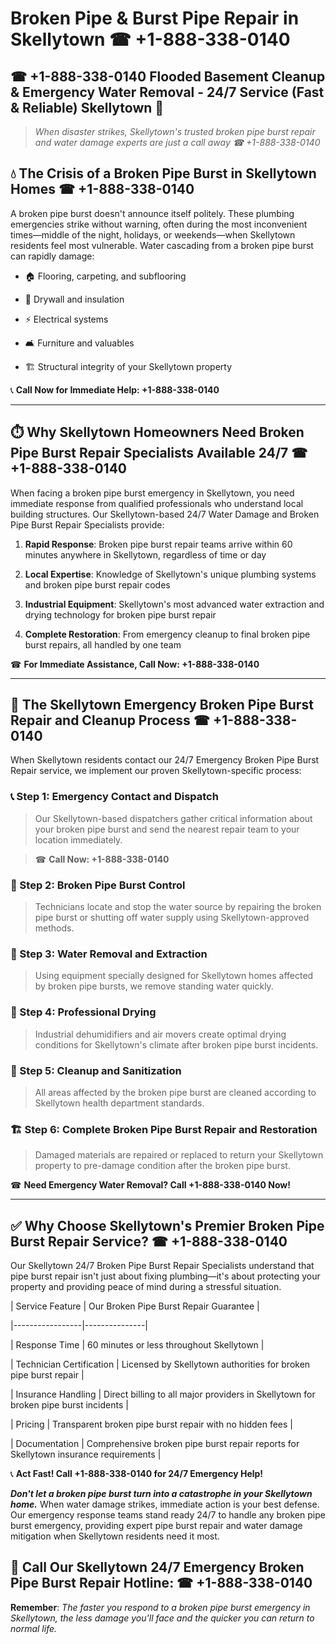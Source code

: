 # Broken Pipe & Burst Pipe Repair in Skellytown ☎ +1-888-338-0140  
## ☎ +1-888-338-0140 Flooded Basement Cleanup & Emergency Water Removal - 24/7 Service (Fast & Reliable) Skellytown 🚨  

> *When disaster strikes, Skellytown's trusted broken pipe burst repair and water damage experts are just a call away ☎ +1-888-338-0140*  

## 💧 The Crisis of a Broken Pipe Burst in Skellytown Homes ☎ +1-888-338-0140  

A broken pipe burst doesn't announce itself politely. These plumbing emergencies strike without warning, often during the most inconvenient times—middle of the night, holidays, or weekends—when Skellytown residents feel most vulnerable. Water cascading from a broken pipe burst can rapidly damage:  

* 🏠 Flooring, carpeting, and subflooring  
* 🧱 Drywall and insulation  
* ⚡ Electrical systems  
* 🛋️ Furniture and valuables  
* 🏗️ Structural integrity of your Skellytown property  

📞 **Call Now for Immediate Help: +1-888-338-0140**  

---  

## ⏱️ Why Skellytown Homeowners Need Broken Pipe Burst Repair Specialists Available 24/7 ☎ +1-888-338-0140  

When facing a broken pipe burst emergency in Skellytown, you need immediate response from qualified professionals who understand local building structures. Our Skellytown-based 24/7 Water Damage and Broken Pipe Burst Repair Specialists provide:  

1. **Rapid Response**: Broken pipe burst repair teams arrive within 60 minutes anywhere in Skellytown, regardless of time or day  
2. **Local Expertise**: Knowledge of Skellytown's unique plumbing systems and broken pipe burst repair codes  
3. **Industrial Equipment**: Skellytown's most advanced water extraction and drying technology for broken pipe burst repair  
4. **Complete Restoration**: From emergency cleanup to final broken pipe burst repairs, all handled by one team  

☎ **For Immediate Assistance, Call Now: +1-888-338-0140**  

---  

## 🔧 The Skellytown Emergency Broken Pipe Burst Repair and Cleanup Process ☎ +1-888-338-0140  

When Skellytown residents contact our 24/7 Emergency Broken Pipe Burst Repair service, we implement our proven Skellytown-specific process:  

### 📞 Step 1: Emergency Contact and Dispatch  
> Our Skellytown-based dispatchers gather critical information about your broken pipe burst and send the nearest repair team to your location immediately.  
> ☎ **Call Now: +1-888-338-0140**  

### 🚿 Step 2: Broken Pipe Burst Control  
> Technicians locate and stop the water source by repairing the broken pipe burst or shutting off water supply using Skellytown-approved methods.  

### 🌊 Step 3: Water Removal and Extraction  
> Using equipment specially designed for Skellytown homes affected by broken pipe bursts, we remove standing water quickly.  

### 💨 Step 4: Professional Drying  
> Industrial dehumidifiers and air movers create optimal drying conditions for Skellytown's climate after broken pipe burst incidents.  

### 🧼 Step 5: Cleanup and Sanitization  
> All areas affected by the broken pipe burst are cleaned according to Skellytown health department standards.  

### 🏗️ Step 6: Complete Broken Pipe Burst Repair and Restoration  
> Damaged materials are repaired or replaced to return your Skellytown property to pre-damage condition after the broken pipe burst.  

☎ **Need Emergency Water Removal? Call +1-888-338-0140 Now!**  

---  

## ✅ Why Choose Skellytown's Premier Broken Pipe Burst Repair Service? ☎ +1-888-338-0140  

Our Skellytown 24/7 Broken Pipe Burst Repair Specialists understand that pipe burst repair isn't just about fixing plumbing—it's about protecting your property and providing peace of mind during a stressful situation.  

| Service Feature | Our Broken Pipe Burst Repair Guarantee |  
|-----------------|---------------|  
| Response Time | 60 minutes or less throughout Skellytown |  
| Technician Certification | Licensed by Skellytown authorities for broken pipe burst repair |  
| Insurance Handling | Direct billing to all major providers in Skellytown for broken pipe burst incidents |  
| Pricing | Transparent broken pipe burst repair with no hidden fees |  
| Documentation | Comprehensive broken pipe burst repair reports for Skellytown insurance requirements |  

📞 **Act Fast! Call +1-888-338-0140 for 24/7 Emergency Help!**  

***Don't let a broken pipe burst turn into a catastrophe in your Skellytown home.*** When water damage strikes, immediate action is your best defense. Our emergency response teams stand ready 24/7 to handle any broken pipe burst emergency, providing expert pipe burst repair and water damage mitigation when Skellytown residents need it most.  

## 📱 Call Our Skellytown 24/7 Emergency Broken Pipe Burst Repair Hotline: ☎ +1-888-338-0140  

**Remember**: *The faster you respond to a broken pipe burst emergency in Skellytown, the less damage you'll face and the quicker you can return to normal life.*
